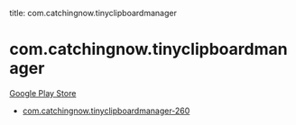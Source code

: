 title: com.catchingnow.tinyclipboardmanager
# com.catchingnow.tinyclipboardmanager


[Google Play Store](https://play.google.com/store/apps/details?id=com.catchingnow.tinyclipboardmanager)


* [com.catchingnow.tinyclipboardmanager-260](./com.catchingnow.tinyclipboardmanager-260/)